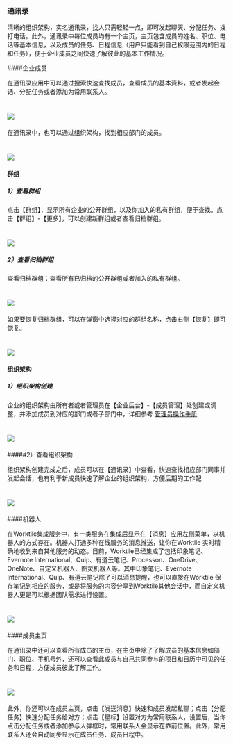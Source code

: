 ### 通讯录

清晰的组织架构，实名通讯录，找人只需轻轻一点，即可发起聊天、分配任务、拨打电话。此外，通讯录中每位成员均有一个主页，主页包含成员的姓名、职位、电话等基本信息，以及成员的任务、日程信息（用户只能看到自己权限范围内的日程和任务），便于企业成员之间快速了解彼此的基本工作情况。

####企业成员

在通讯录应用中可以通过搜索快速查找成员，查看成员的基本资料，或者发起会话、分配任务或者添加为常用联系人。

# ![](/assets/15.1企业成员.png)

在通讯录中，也可以通过组织架构，找到相应部门的成员。

# ![](/assets/15.1企业成员2.png)

#### 群组

##### 1）查看群组

点击【群组】，显示所有企业的公开群组，以及你加入的私有群组，便于查找。点击【群组】-【更多】，可以创建新群组或者查看归档群组。 

# ![](/assets/15.2群组.png)

##### 2）查看归档群组

查看归档群组：查看所有已归档的公开群组或者加入的私有群组。

# ![](/assets/15.2群组2.png)

如果要恢复归档群组，可以在弹窗中选择对应的群组名称，点击右侧【恢复】即可恢复。

# ![](/assets/15.2群组3.png)

#### 组织架构

##### 1）组织架构创建

企业的组织架构由所有者或者管理员在【企业后台】-【成员管理】处创建或调整，并添加成员到对应的部门或者子部门中，详细参考 [管理员操作手册](/yong-hu-zhi-nan/guan-li-yuan-shou-ce.md)

# ![](/assets/15.3组织架构创建.png)

#####2）查看组织架构

组织架构创建完成之后，成员可以在【通讯录】中查看，快速查找相应部门同事并发起会话，也有利于新成员快速了解企业的组织架构，方便后期的工作配

# ![](/assets/15.3.2组织架构创建.png)

####机器人

在Worktile集成服务中，有一类服务在集成后显示在【消息】应用左侧菜单，以机器人的方式存在。机器人打通多种在线服务的消息推送，让你在Worktile 实时精确地收到来自其他服务的动态。目前，Worktile已经集成了包括印象笔记、Evernote International、Quip、有道云笔记、Processon、OneDrive、OneNote、自定义机器人、图灵机器人等。其中印象笔记、Evernote International、Quip、有道云笔记除了可以消息提醒，也可以直接在Worktile 保存笔记到相应的服务，或是将服务的内容分享到Worktile其他会话中，而自定义机器人更是可以根据团队需求进行设置。

# ![](/assets/15.4机器人.png)

####成员主页

在通讯录中还可以查看所有成员的主页，在主页中除了了解成员的基本信息如部门、职位、手机号外，还可以查看此成员与自己共同参与的项目和日历中可见的任务和日程，方便成员彼此了解工作。

# ![](/assets/15.5成员主页.png)

此外，你还可以在成员主页，点击【发送消息】快速和成员发起私聊；点击【分配任务】快速分配任务给对方；点击【星标】设置对方为常用联系人，设置后，当你点击分配任务或者添加参与人弹框时，常用联系人会显示在靠前位置。此外，常用联系人还会自动同步显示在成员任务、成员日程中。
